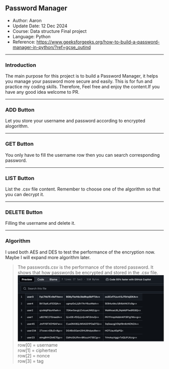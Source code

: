 ## Password Manager
- Author: Aaron
- Update Date: 12 Dec 2024
- Course: Data structure Final project
- Language: Python
- Reference: https://www.geeksforgeeks.org/how-to-build-a-password-manager-in-python/?ref=gcse_outind
<hr>

### Introduction
The main purpose for this project is to build a Password Manager, it helps you manage your password more secure and easily. This is for fun and practice my coding skills. Therefore, Feel free and enjoy the content.If you have any good idea welcome to PR.
<hr>

### ADD Button
Let you store your username and password according to encrypted alogorithm.
<hr>

### GET Button
You only have to fill the username row then you can search corresponding password.
<hr>

### LIST Button
List the .csv file content. Remember to choose one of the algorithm so that you can decrypt it.
<hr>


### DELETE Button
Filling the username and delete it.
<hr>


### Algorithm 
I used both AES and DES to test the performance of the encryption now. Maybe I will expand more 
algorithm later.

> The passwords.csv is the performance of the stored password. It shows that how passwords be encrypted and stored in the .csv file.
![Performance](icons/performance.png "password in file")
row[0] = username   
row[1] = ciphertext      
row[2] = nonce      
row[3] = tag 

